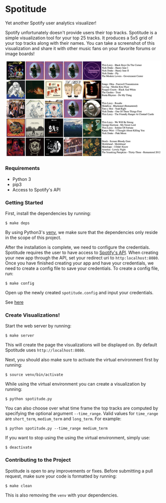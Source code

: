 # Spotitude

Yet another Spotify user analytics visualizer!

Spotify unfortunately doesn't provide users their top tracks. Spotitude is a simple visualization tool for your top 25 tracks. It produces a 5x5 grid of your top tracks along with their names.
You can take a screenshot of this visualization and share it with other music fans on your favorite forums or image boards!

![Example](examples/example.png)

### Requirements
* Python 3
* pip3
* Access to Spotify's API

### Getting Started

First, install the dependencies by running:

```
$ make deps
```

By using Python3's [venv](https://docs.python.org/3/library/venv.html), we make sure that the dependencies only reside in the scope of this project.

After the installation is complete, we need to configure the credentials. Spotitude requires the user to have access to [Spotify's API](https://developer.spotify.com/). When creating your new app through the API, set your redirect uri to `http:localhost:8080`.
Once you have finished creating your app and have your credentials, we need to create a config file to save your credentials. To create a config file, run:

```
$ make config
```

Open up the newly created `spotitude.config` and input your credentials.

See [here](SETUP.md)


### Create Visualizations!

Start the web server by running:

```
$ make server
```

This will create the page the visualizations will be displayed on. By default Spotitude uses `http://localhost:8080`.

Next, you should also make sure to activate the virtual environment first by running:

```
$ source venv/bin/activate
```

While using the virtual environment you can create a visualization by running:

```
$ python spotitude.py
```

You can also choose over what time frame the top tracks are computed by specifying the optional argument `--time_range`. Valid values for `time_range` are `short_term`, `medium_term` and `long_term`. For example:

```
$ python spotitude.py --time_range medium_term
```

If you want to stop using the using the virtual environment, simply use:
```
$ deactivate
``` 

### Contributing to the Project

Spotitude is open to any improvements or fixes. Before submitting a pull request, make sure your code is formatted by running:

```
$ make clean
```

This is also removing the `venv` with your dependencies.
